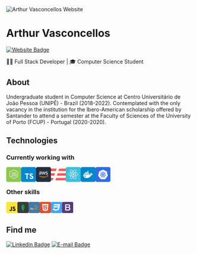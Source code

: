 <img src="https://arthurvasconcellos.com/img/av-logo.png" alt="Arthur Vasconcellos Website" width="40"/>

# Arthur Vasconcellos

[![Website Badge](https://img.shields.io/badge/-arthurvasconcellos.com-1f4037?style=flat-square&logo=xxxxxxx&logoColor=white&link=https://arthurvasconcellos.com/)](https://arthurvasconcellos.com/)

<subhead>👨‍💻 Full Stack Developer | 🎓 Computer Science Student</subhead>

## About

Undergraduate student in Computer Science at Centro Universitário de João Pessoa (UNIPÊ) - Brazil (2018-2022).
Contemplated with the only vacancy in the institution for the Ibero-American scholarship offered by Santander to attend a semester at the Faculty of Sciences of the University of Porto (FCUP) - Portugal (2020-2020).

## Technologies

### Currently working with

<img align="left" height="40" src="./images/nodejs.svg">
<img align="left" height="40" src="./images/typescript.svg">
<img align="left" height="40" src="./images/aws.svg">
<img align="left" height="40" src="./images/serverless.svg">
<img align="left" height="40" src="./images/reactjs.svg">
<img align="left" height="40" src="./images/docker.svg">
<img align="left" height="40" src="./images/kubernetes.svg">

<br />
<br />

### Other skills

<img align="left" height="30" src="./images/javascript.svg">
<img align="left" height="30" src="./images/mongodb.svg">
<img align="left" height="30" src="./images/mysql.svg">
<img align="left" height="30" src="./images/html5.svg">
<img align="left" height="30" src="./images/css3.svg">
<img align="left" height="30" src="./images/bootstrap.svg">

<br />
<br />

## Find me

[![Linkedin Badge](https://img.shields.io/badge/-Arthur%20Vasconcellos-0077B5?style=flat-square&logo=Linkedin&logoColor=white&link=https://www.linkedin.com/in/arthursvpb/)](https://www.linkedin.com/in/arthursvpb/)
[![E-mail Badge](https://img.shields.io/badge/-contato@arthurvasconcellos.com-D44638?style=flat-square&logo=Gmail&logoColor=white&link=mailto:contato@arthurvasconcellos.com)](mailto:contato@arthurvasconcellos.com)
